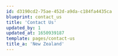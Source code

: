 ```yaml
---
id: d3190cd2-75ae-452d-a9da-c184fa4435ca
blueprint: contact_us
title: 'Contact Us'
updated_by: 1
updated_at: 1650939187
template: pages/contact-us
title_a: 'New Zealand'
---
```

